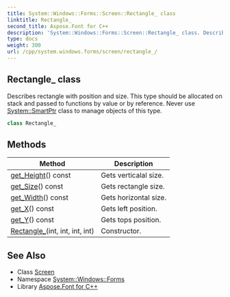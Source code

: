 ```yaml
---
title: System::Windows::Forms::Screen::Rectangle_ class
linktitle: Rectangle_
second_title: Aspose.Font for C++
description: 'System::Windows::Forms::Screen::Rectangle_ class. Describes rectangle with position and size. This type should be allocated on stack and passed to functions by value or by reference. Never use System::SmartPtr class to manage objects of this type in C++.'
type: docs
weight: 300
url: /cpp/system.windows.forms/screen/rectangle_/
---
```

## Rectangle_ class


Describes rectangle with position and size. This type should be allocated on stack and passed to functions by value or by reference. Never use [System::SmartPtr](../../../system/smartptr/) class to manage objects of this type.

```cpp
class Rectangle_
```

## Methods

| Method | Description |
| --- | --- |
| [get_Height](./get_height/)() const | Gets verticalal size. |
| [get_Size](./get_size/)() const | Gets rectangle size. |
| [get_Width](./get_width/)() const | Gets horizontal size. |
| [get_X](./get_x/)() const | Gets left position. |
| [get_Y](./get_y/)() const | Gets tops position. |
| [Rectangle_](./rectangle_/)(int, int, int, int) | Constructor. |
## See Also

* Class [Screen](../)
* Namespace [System::Windows::Forms](../../)
* Library [Aspose.Font for C++](../../../)
